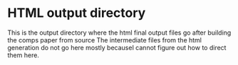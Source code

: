 # HTML output directory
This is the output directory where the html final output files go after building the comps paper from source
The intermediate files from the html generation do not go here mostly becauseI cannot figure out how to direct them here.
